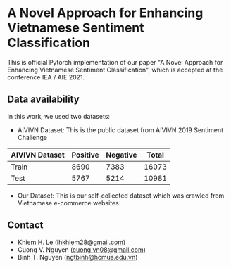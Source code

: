 # A Novel Approach for Enhancing Vietnamese Sentiment Classification

This is official Pytorch implementation of our paper "A Novel Approach for Enhancing Vietnamese Sentiment Classification", which is accepted at the conference IEA / AIE 2021.

## Data availability
In this work, we used two datasets:
- AIVIVN Dataset: This is the public dataset from AIVIVN 2019 Sentiment Challenge

|AIVIVN Dataset| Positive | Negative | Total |
| ------------ | -------- | -------- | ----- |
|Train         | 8690     | 7383     | 16073 |
|Test          | 5767     | 5214     | 10981 |

- Our Dataset: This is our self-collected dataset which was crawled from Vietnamese e-commerce websites

## Contact
* Khiem H. Le (lhkhiem28@gmail.com)
* Cuong V. Nguyen (cuong.vn08@gmail.com)
* Binh T. Nguyen (ngtbinh@hcmus.edu.vn)
